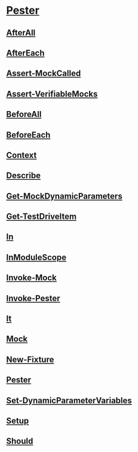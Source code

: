 #  [Pester]()
##  [AfterAll](AfterAll.md)
##  [AfterEach](AfterEach.md)
##  [Assert-MockCalled](Assert-MockCalled.md)
##  [Assert-VerifiableMocks](Assert-VerifiableMocks.md)
##  [BeforeAll](BeforeAll.md)
##  [BeforeEach](BeforeEach.md)
##  [Context](Context.md)
##  [Describe](Describe.md)
##  [Get-MockDynamicParameters](Get-MockDynamicParameters.md)
##  [Get-TestDriveItem](Get-TestDriveItem.md)
##  [In](In.md)
##  [InModuleScope](InModuleScope.md)
##  [Invoke-Mock](Invoke-Mock.md)
##  [Invoke-Pester](Invoke-Pester.md)
##  [It](It.md)
##  [Mock](Mock.md)
##  [New-Fixture](New-Fixture.md)
##  [Pester](Pester.md)
##  [Set-DynamicParameterVariables](Set-DynamicParameterVariables.md)
##  [Setup](Setup.md)
##  [Should](Should.md)
